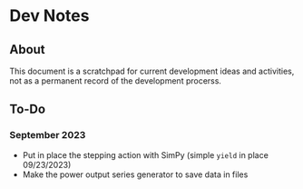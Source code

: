 # Dev Notes

## About

This document is a scratchpad for current development
ideas and activities, not as a permanent record of
the development procerss.

## To-Do

### September 2023

* Put in place the stepping action with SimPy (simple `yield` in place 09/23/2023)
* Make the power output series generator to save data in files

